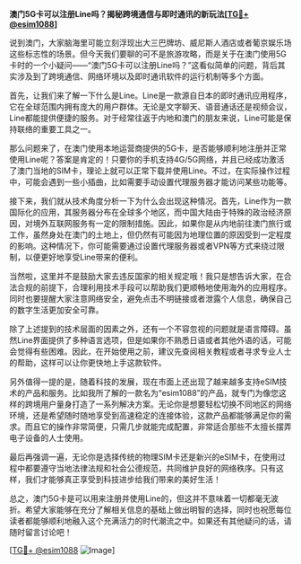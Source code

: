 **澳门5G卡可以注册Line吗？揭秘跨境通信与即时通讯的新玩法[[TG💪+ @esim1088](https://t.me/s/esim1088)]**

说到澳门，大家脑海里可能立刻浮现出大三巴牌坊、威尼斯人酒店或者葡京娱乐场这些标志性的场景。但今天我们要聊的可不是旅游攻略，而是关于在澳门使用5G卡时的一个小疑问——“澳门5G卡可以注册Line吗？”这看似简单的问题，背后其实涉及到了跨境通信、网络环境以及即时通讯软件的运行机制等多个方面。

首先，让我们来了解一下什么是Line。Line是一款源自日本的即时通讯应用程序，它在全球范围内拥有庞大的用户群体。无论是文字聊天、语音通话还是视频会议，Line都能提供便捷的服务。对于经常往返于内地和澳门的朋友来说，Line可能是保持联络的重要工具之一。

那么问题来了，在澳门使用本地运营商提供的5G卡，是否能够顺利地注册并正常使用Line呢？答案是肯定的！只要你的手机支持4G/5G网络，并且已经成功激活了澳门当地的SIM卡，理论上就可以正常下载并使用Line。不过，在实际操作过程中，可能会遇到一些小插曲，比如需要手动设置代理服务器才能访问某些功能等。

接下来，我们就从技术角度分析一下为什么会出现这种情况。首先，Line作为一款国际化的应用，其服务器分布在全球多个地区，而中国大陆由于特殊的政治经济原因，对境外互联网服务有一定的限制措施。因此，如果你是从内地前往澳门旅行或工作，虽然身处在澳门的土地上，但仍然有可能因为地理位置的原因受到一定程度的影响。这种情况下，你可能需要通过设置代理服务器或者VPN等方式来绕过限制，以便更好地享受Line带来的便利。

当然啦，这里并不是鼓励大家去违反国家的相关规定哦！我只是想告诉大家，在合法合规的前提下，合理利用技术手段可以帮助我们更顺畅地使用海外的应用程序。同时也要提醒大家注意网络安全，避免点击不明链接或者泄露个人信息，确保自己的数字生活更加安全可靠。

除了上述提到的技术层面的因素之外，还有一个不容忽视的问题就是语言障碍。虽然Line界面提供了多种语言选项，但是如果你不熟悉日语或者其他外语的话，可能会觉得有些困难。因此，在开始使用之前，建议先查阅相关教程或者寻求专业人士的帮助，这样可以让你更快地上手这款软件。

另外值得一提的是，随着科技的发展，现在市面上还出现了越来越多支持eSIM技术的产品和服务。比如我所了解的一款名为“esim1088”的产品，就专门为像您这样的跨境用户量身打造了一系列解决方案。无论你是想要轻松切换不同地区的网络环境，还是希望随时随地享受到高速稳定的连接体验，这款产品都能够满足你的需求。而且它的操作非常简便，只需几步就能完成配置，非常适合那些不太擅长摆弄电子设备的人士使用。

最后再强调一遍，无论你是选择传统的物理SIM卡还是新兴的eSIM卡，在使用过程中都要遵守当地法律法规和社会公德规范，共同维护良好的网络秩序。只有这样，我们才能够真正享受到科技进步给我们带来的美好生活！

总之，澳门5G卡是可以用来注册并使用Line的，但这并不意味着一切都毫无波折。希望大家能够在充分了解相关信息的基础上做出明智的选择，同时也祝愿每位读者都能够顺利地融入这个充满活力的时代潮流之中。如果还有其他疑问的话，请随时留言讨论吧！

[[TG💪+ @esim1088](https://t.me/s/esim1088) ![Image](https://i.postimg.cc/4NQfJmqS/Snipaste-2025-05-13-00-14-12.png)]